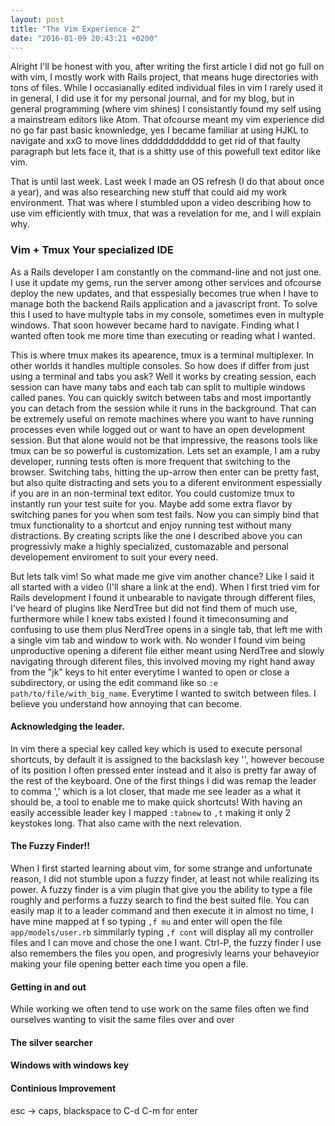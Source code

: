 ```yaml
---
layout: post
title: "The Vim Experience 2"
date: "2016-01-09 20:43:21 +0200"
---
```


Alright I'll be honest with you, after writing the first article I did not go full on with vim, I mostly work with Rails project,
that means huge directories with tons of files.
While I occasianally edited individual files in vim I rarely used it in general, I did use it for my personal journal, and for  my blog, but
in general programming (where vim shines) I consistantly found my self using a mainstream editors like Atom. That ofcourse meant my vim experience
did no go far past basic knownledge, yes I became familiar at using HJKL to navigate and xxG to move lines dddddddddddd to get rid of that faulty 
paragraph but lets face it, that is a shitty use of this powefull text editor like vim.

That is until last week. Last week I made an OS refresh (I do that about once a year), and was also researching new stuff that could aid my work environment.
That was where I stumbled upon a video describing how to use vim efficiently with tmux, that was a revelation for me, and I will explain why.

### Vim + Tmux Your specialized IDE

As a Rails developer I am constantly on the command-line and not just one. I use it update my gems, run the server among other services and ofcourse deploy
the new updates, and that esspesially becomes true when I have to manage both the backend Rails application and a javascript front. 
To solve this I used to have multyple tabs in my console, sometimes even in multyple windows. That soon however became hard to navigate.
Finding what I wanted often took me more time than executing or reading what I wanted. 

This is where tmux makes its apearence, tmux is a terminal multiplexer. In other worlds it handles multiple consoles.
So how does if differ from just using a terminal and tabs you ask?
Well it works by creating session, each session can have many tabs and each tab can split to multiple windows called panes.
You can quickly switch between tabs and most importantly you can detach from the session while it runs in the background.
That can be extremely useful on remote machines where you want to have running processes even while logged out or want to have 
an open development session.
But that alone would not be that impressive, the reasons tools like tmux can be so powerful is customization.
Lets set an example, I am a ruby developer, running tests often is more frequent that switching to the browser.
Switching tabs, hitting the up-arrow then enter can be pretty fast, but also quite distracting and sets you to a diferent environment espessially if
you are in an non-terminal text editor. You could customize tmux to instantly run your test suite for you. Maybe add some extra flavor by switching panes
for you when som test fails.
Now you can simply bind that tmux functionality to a shortcut and enjoy running test without many distractions.
By creating scripts like the one I described above you can progressivly make a highly specialized, customazable and personal developement enviroment to suit
your every need.

But lets talk vim! So what made me give vim another chance? Like I said it all started with a video (I'll share a link at the end).
When I first tried vim for Rails development I found it unbearable to navigate through different files, I've heard of plugins like NerdTree but did not find them of
much use, furthermore while I knew tabs existed I found it timeconsuming and confusing to use them plus NerdTree opens in a single tab, that left me with a single vim tab and window to work with.
No wonder I found vim being unproductive opening a diferent file either meant using NerdTree and slowly navigating through diferent files, this involved moving my right hand away 
from the "jk" keys to hit enter everytime I wanted to open or close a subdirectory, or using the edit command like so `:e path/to/file/with_big_name`. Everytime I wanted to switch between files.
I believe you understand how annoying that can become.  

#### Acknowledging the leader.
In vim there a special key called <leader> key which is used to execute personal shortcuts, by default it is assigned to the backslash key '\', however becouse of its position
I often pressed enter instead and it also is pretty far away of the rest of the keyboard. One of the first things I did was remap the leader to comma ',' which is a lot closer,
that made me see leader as a what it should be, a tool to enable me to make quick shortcuts! With having an easily accessible leader key I mapped `:tabnew` to `,t` making it only 2 keystokes long.
That also came with the next relevation. 

#### The Fuzzy Finder!! 
When I first started learning about vim, for some strange and unfortunate reason, I did not stumble upon a fuzzy finder, at least not while realizing its power.
A fuzzy finder is a vim plugin that give you the ability to type a file roughly and performs a fuzzy search to find the best suited file. You can easily map it to a leader command
and then execute it in almost no time, I have mine mapped at <leader>f so typing `,f mu` and enter will open the file `app/models/user.rb` simmilarly typing `,f cont` will display all 
my controller files and I can move and chose the one I want. Ctrl-P, the fuzzy finder I use also remembers the files you open, and progresivly learns your 
behaveyior making your file opening better each time you open a file.

#### Getting in and out
While working we often tend to use work on the same files often we find ourselves wanting to visit the same files over and over

#### The silver searcher

#### Windows with windows key


#### Continious Improvement
  esc -> caps, blackspace to C-d
  C-m for enter
